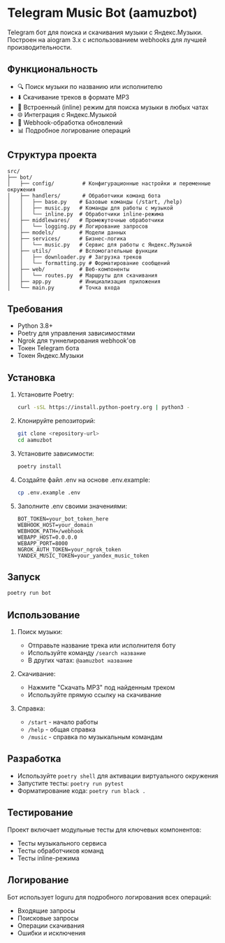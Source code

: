 # Telegram Music Bot (aamuzbot)

Telegram бот для поиска и скачивания музыки с Яндекс.Музыки. Построен на aiogram 3.x с использованием webhooks для лучшей производительности.

## Функциональность

- 🔍 Поиск музыки по названию или исполнителю
- ⬇️ Скачивание треков в формате MP3
- 🎵 Встроенный (inline) режим для поиска музыки в любых чатах
- 🌐 Интеграция с Яндекс.Музыкой
- 🔄 Webhook-обработка обновлений
- 📊 Подробное логирование операций

## Структура проекта

```
src/
├── bot/
│   ├── config/         # Конфигурационные настройки и переменные окружения
│   ├── handlers/       # Обработчики команд бота
│   │   ├── base.py    # Базовые команды (/start, /help)
│   │   ├── music.py   # Команды для работы с музыкой
│   │   └── inline.py  # Обработчики inline-режима
│   ├── middlewares/   # Промежуточные обработчики
│   │   └── logging.py # Логирование запросов
│   ├── models/        # Модели данных
│   ├── services/      # Бизнес-логика
│   │   └── music.py   # Сервис для работы с Яндекс.Музыкой
│   ├── utils/         # Вспомогательные функции
│   │   ├── downloader.py # Загрузка треков
│   │   └── formatting.py # Форматирование сообщений
│   ├── web/           # Веб-компоненты
│   │   └── routes.py  # Маршруты для скачивания
│   ├── app.py         # Инициализация приложения
│   └── main.py        # Точка входа
```

## Требования

- Python 3.8+
- Poetry для управления зависимостями
- Ngrok для туннелирования webhook'ов
- Токен Telegram бота
- Токен Яндекс.Музыки

## Установка

1. Установите Poetry:
   ```bash
   curl -sSL https://install.python-poetry.org | python3 -
   ```

2. Клонируйте репозиторий:
   ```bash
   git clone <repository-url>
   cd aamuzbot
   ```

3. Установите зависимости:
   ```bash
   poetry install
   ```

4. Создайте файл .env на основе .env.example:
   ```bash
   cp .env.example .env
   ```

5. Заполните .env своими значениями:
   ```
   BOT_TOKEN=your_bot_token_here
   WEBHOOK_HOST=your_domain
   WEBHOOK_PATH=/webhook
   WEBAPP_HOST=0.0.0.0
   WEBAPP_PORT=8000
   NGROK_AUTH_TOKEN=your_ngrok_token
   YANDEX_MUSIC_TOKEN=your_yandex_music_token
   ```

## Запуск

```bash
poetry run bot
```

## Использование

1. Поиск музыки:
   - Отправьте название трека или исполнителя боту
   - Используйте команду `/search название`
   - В других чатах: `@aamuzbot название`

2. Скачивание:
   - Нажмите "Скачать MP3" под найденным треком
   - Используйте прямую ссылку на скачивание

3. Справка:
   - `/start` - начало работы
   - `/help` - общая справка
   - `/music` - справка по музыкальным командам

## Разработка

- Используйте `poetry shell` для активации виртуального окружения
- Запустите тесты: `poetry run pytest`
- Форматирование кода: `poetry run black .`

## Тестирование

Проект включает модульные тесты для ключевых компонентов:
- Тесты музыкального сервиса
- Тесты обработчиков команд
- Тесты inline-режима

## Логирование

Бот использует loguru для подробного логирования всех операций:
- Входящие запросы
- Поисковые запросы
- Операции скачивания
- Ошибки и исключения 
